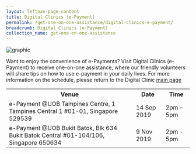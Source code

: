 ```yaml
---
layout: leftnav-page-content
title: Digital Clinics (e-Payment)
permalink: /get-one-on-one-assistance/digital-clinics-e-payment/
breadcrumb: Digital Clinics (e-Payment)
collection_name: get-one-on-one-assistance
---
```

![graphic](/images/get-one-on-one-assistance/digital-clinics-epayment.jpg)

Want to enjoy the convenience of e-Payments? Visit Digital Clinics (e-Payment) to receive one-on-one assistance, where our friendly volunteers will share tips on how to use e-payment in your daily lives. For more information on the schedule, please return to the Digital Clinic [main page](/get-one-on-one-assistance/digital-clinics/)

<table>
  <th><b>Venue</b></th>
  <th><b>Date</b></th>
  <th><b>Time</b></th>
  <tr>  
<td>e-Payment @UOB Tampines Centre,  1 Tampines Central 1 #01-01, Singapore 529539</td>
  <td>14 Sep 2019</td> 
  <td>2pm – 5pm</td></tr>
  <tr>
    <td>e-Payment @UOB Bukit Batok, Blk 634 Bukit Batok Central #01-104/106, Singapore 650634</td>
    <td>9 Nov 2019</td>
    <td>2pm - 5pm</td></tr>
</table>


